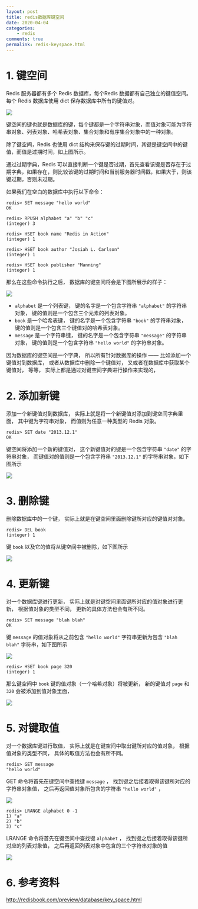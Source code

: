 ```yaml
---
layout: post
title: redis数据库键空间
date: 2020-04-04
categories:
    - redis
comments: true
permalink: redis-keyspace.html
---
```


# 1. 键空间

Redis 服务器都有多个 Redis 数据库，每个Redis 数据都有自己独立的键值空间。每个 Redis 数据库使用 dict 保存数据库中所有的键值对。

![](/assets/images/posts/redis-object/redis-object-24.jpeg)

键空间的键也就是数据库的键，每个键都是一个字符串对象，而值对象可能为字符串对象、列表对象、哈希表对象、集合对象和有序集合对象中的一种对象。

除了键空间，Redis 也使用 dict 结构来保存键的过期时间，其键是键空间中的键值，而值是过期时间，如上图所示。

通过过期字典，Redis 可以直接判断一个键是否过期，首先查看该键是否存在于过期字典，如果存在，则比较该键的过期时间和当前服务器时间戳，如果大于，则该键过期，否则未过期。

如果我们在空白的数据库中执行以下命令：

```
redis> SET message "hello world"
OK

redis> RPUSH alphabet "a" "b" "c"
(integer) 3

redis> HSET book name "Redis in Action"
(integer) 1

redis> HSET book author "Josiah L. Carlson"
(integer) 1

redis> HSET book publisher "Manning"
(integer) 1
```

那么在这些命令执行之后， 数据库的键空间将会是下图所展示的样子：

![](/assets/images/posts/redis-object/redis-object-71.png)

- `alphabet` 是一个列表键， 键的名字是一个包含字符串 `"alphabet"` 的字符串对象， 键的值则是一个包含三个元素的列表对象。
- `book` 是一个哈希表键， 键的名字是一个包含字符串 `"book"` 的字符串对象， 键的值则是一个包含三个键值对的哈希表对象。
- `message` 是一个字符串键， 键的名字是一个包含字符串 `"message"` 的字符串对象， 键的值则是一个包含字符串 `"hello world"` 的字符串对象。

因为数据库的键空间是一个字典， 所以所有针对数据库的操作 —— 比如添加一个键值对到数据库， 或者从数据库中删除一个键值对， 又或者在数据库中获取某个键值对， 等等， 实际上都是通过对键空间字典进行操作来实现的，

# 2. 添加新键

添加一个新键值对到数据库， 实际上就是将一个新键值对添加到键空间字典里面， 其中键为字符串对象， 而值则为任意一种类型的 Redis 对象。

```
redis> SET date "2013.12.1"
OK
```

键空间将添加一个新的键值对， 这个新键值对的键是一个包含字符串 `"date"` 的字符串对象， 而键值对的值则是一个包含字符串 `"2013.12.1"` 的字符串对象，如下图所示

![](/assets/images/posts/redis-object/redis-object-72.png)

# 3. 删除键

删除数据库中的一个键， 实际上就是在键空间里面删除键所对应的键值对对象。

```
redis> DEL book
(integer) 1
```

键 `book` 以及它的值将从键空间中被删除，如下图所示

![](/assets/images/posts/redis-object/redis-object-73.png)

# 4. 更新键

对一个数据库键进行更新， 实际上就是对键空间里面键所对应的值对象进行更新， 根据值对象的类型不同， 更新的具体方法也会有所不同。

```
redis> SET message "blah blah"
OK
```

键 `message` 的值对象将从之前包含 `"hello world"` 字符串更新为包含 `"blah blah"` 字符串，如下图所示

![](/assets/images/posts/redis-object/redis-object-74.png)

```
redis> HSET book page 320
(integer) 1
```

那么键空间中 `book` 键的值对象（一个哈希对象）将被更新， 新的键值对 `page` 和 `320` 会被添加到值对象里面，

![](/assets/images/posts/redis-object/redis-object-75.png)

# 5. 对键取值

对一个数据库键进行取值， 实际上就是在键空间中取出键所对应的值对象， 根据值对象的类型不同， 具体的取值方法也会有所不同。

```
redis> GET message
"hello world"
```

GET 命令将首先在键空间中查找键 `message` ， 找到键之后接着取得该键所对应的字符串对象值， 之后再返回值对象所包含的字符串 `"hello world"` ，

![](/assets/images/posts/redis-object/redis-object-76.png)

```
redis> LRANGE alphabet 0 -1
1) "a"
2) "b"
3) "c"
```

LRANGE 命令将首先在键空间中查找键 `alphabet` ， 找到键之后接着取得该键所对应的列表对象值， 之后再返回列表对象中包含的三个字符串对象的值

![](/assets/images/posts/redis-object/redis-object-77.png)

# 6. 参考资料

http://redisbook.com/preview/database/key_space.html
